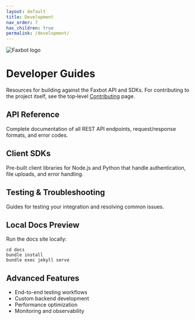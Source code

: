 ```yaml
---
layout: default
title: Development
nav_order: 7
has_children: true
permalink: /development/
---
```


<div class="home-hero">
  <img src="{{ site.baseurl }}/assets/images/faxbot_full_logo.png" alt="Faxbot logo" />
</div>

# Developer Guides

Resources for building against the Faxbot API and SDKs. For contributing to the project itself, see the top‑level [Contributing](/contributing/) page.

## API Reference

Complete documentation of all REST API endpoints, request/response formats, and error codes.

## Client SDKs

Pre-built client libraries for Node.js and Python that handle authentication, file uploads, and error handling.

## Testing & Troubleshooting

Guides for testing your integration and resolving common issues.

## Local Docs Preview

Run the docs site locally:

```
cd docs
bundle install
bundle exec jekyll serve
```

## Advanced Features

- End-to-end testing workflows
- Custom backend development
- Performance optimization
- Monitoring and observability

